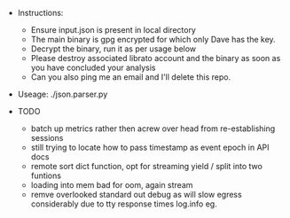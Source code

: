 - Instructions: 
    - Ensure input.json is present in local directory
    - The main binary is gpg encrypted for which only Dave has the key.
    - Decrypt the binary, run it as per usage below
    - Please destroy associated librato account and the binary as soon as you have concluded your analysis
    - Can you also ping me an email and I'll delete this repo.
- Useage: ./json.parser.py

- TODO 
   - batch up metrics rather then acrew over head from re-establishing sessions
   - still trying to locate how to pass timestamp as event epoch in API docs
   - remote sort dict function, opt for streaming yield / split into two funtions
   - loading into mem bad for oom, again stream
   - remve overlooked standard out debug as will slow egress considerably due to tty response times log.info eg.
   
